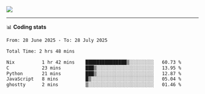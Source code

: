 <picture>
  <source
  srcset="https://github-readme-stats.vercel.app/api?username=sant0s12&show_icons=true&theme=dark"
  media="(prefers-color-scheme: dark)"
  />
  <source
  srcset="https://github-readme-stats.vercel.app/api?username=sant0s12&show_icons=true"
  media="(prefers-color-scheme: light)"
  />
  <img src="https://github-readme-stats.vercel.app/api?username=sant0s12&show_icons=true" />
</picture>

---

📊 **Coding stats**

<!--START_SECTION:waka-->

```txt
From: 28 June 2025 - To: 28 July 2025

Total Time: 2 hrs 48 mins

Nix          1 hr 42 mins    ███████████████▒░░░░░░░░░   60.73 %
C            23 mins         ███▒░░░░░░░░░░░░░░░░░░░░░   13.95 %
Python       21 mins         ███▒░░░░░░░░░░░░░░░░░░░░░   12.87 %
JavaScript   8 mins          █▒░░░░░░░░░░░░░░░░░░░░░░░   05.04 %
ghostty      2 mins          ▒░░░░░░░░░░░░░░░░░░░░░░░░   01.46 %
```

<!--END_SECTION:waka-->
